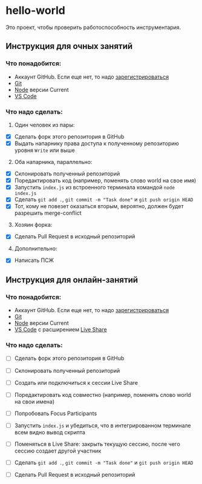 # hello-world

Это проект, чтобы проверить работоспособность инструментария.

## Инструкция для очных занятий
### Что понадобится:
* Аккаунт GitHub. Если еще нет, то надо [зарегистрироваться](https://github.com/join)
* [Git](https://git-scm.com/)
* [Node](https://nodejs.org/en/) версии Current
* [VS Code](https://code.visualstudio.com/)

### Что надо сделать:
1. Один человек из пары:
- [X] Сделать форк этого репозитория в GitHub
- [X] Выдать напарнику права доступа к полученному репозиторию уровня `Write` или выше
2. Оба напарника, параллельно:
- [X] Склонировать полученный репозиторий
- [X] Поредактировать код (например, поменять слово world на свое имя)
- [X] Запустить `index.js` из встроенного терминала командой `node index.js`
- [X] Сделать `git add .`, `git commit -m "Task done"` и `git push origin HEAD`
- [X] Тот, кому не повезет оказаться вторым, вероятно, должен будет разрешить merge-conflict
3. Хозяин форка:
- [X] Сделать Pull Request в исходный репозиторий
4. Дополнительно:
- [X] Написать ПСЖ 

## Инструкция для онлайн-занятий
### Что понадобится:
* Аккаунт GitHub. Если еще нет, то надо [зарегистрироваться](https://github.com/join)
* [Git](https://git-scm.com/)
* [Node](https://nodejs.org/en/) версии Current
* [VS Code](https://code.visualstudio.com/) с расширением [Live Share](https://marketplace.visualstudio.com/items?itemName=MS-vsliveshare.vsliveshare-pack)

### Что надо сделать:
- [ ] Сделать форк этого репозитория в GitHub
- [ ] Склонировать полученный репозиторий
- [ ] Создать или подключиться к сессии Live Share
- [ ] Поредактировать код совместно (например, поменять слово world на свои имена)
- [ ] Попробовать Focus Participants
- [ ] Запустить `index.js` и убедиться, что в интегрированном терминале всем видно вывод скрипта
- [ ] Поменяться в Live Share: закрыть текущую сессию, после чего сессию создает другой участник
- [ ] Сделать `git add .`, `git commit -m "Task done"` и `git push origin HEAD`
- [ ] Сделать Pull Request в исходный репозиторий


